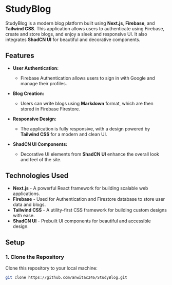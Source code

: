 # StudyBlog

StudyBlog is a modern blog platform built using **Next.js**, **Firebase**, and **Tailwind CSS**. This application allows users to authenticate using Firebase, create and store blogs, and enjoy a sleek and responsive UI. It also integrates **ShadCN UI** for beautiful and decorative components.

## Features

- **User Authentication:** 
  - Firebase Authentication allows users to sign in with Google and manage their profiles.
  
- **Blog Creation:**
  - Users can write blogs using **Markdown** format, which are then stored in Firebase Firestore.
  
- **Responsive Design:**
  - The application is fully responsive, with a design powered by **Tailwind CSS** for a modern and clean UI.

- **ShadCN UI Components:**
  - Decorative UI elements from **ShadCN UI** enhance the overall look and feel of the site.

## Technologies Used

- **Next.js** - A powerful React framework for building scalable web applications.
- **Firebase** - Used for Authentication and Firestore database to store user data and blogs.
- **Tailwind CSS** - A utility-first CSS framework for building custom designs with ease.
- **ShadCN UI** - Prebuilt UI components for beautiful and accessible design.

## Setup

### 1. Clone the Repository
Clone this repository to your local machine:
```bash
git clone https://github.com/anwitac246/StudyBlog.git
